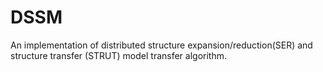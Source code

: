 # DSSM
An implementation of distributed structure expansion/reduction(SER) and structure transfer (STRUT) model transfer algorithm.
